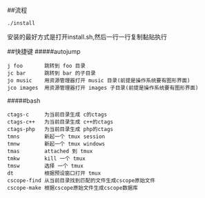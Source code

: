 ##流程
```shell
./install
```
安装的最好方式是打开install.sh,然后一行一行复制黏贴执行

##快捷键
#####autojump
```
j foo       跳转到 foo 目录
jc bar      跳转到 bar 的子目录
jo music    用资源管理器打开 music 目录(前提是操作系统要有图形界面)
jco images  用资源管理器打开 images 子目录(前提是操作系统要有图形界面)
```
#####bash
```
ctags-c     为当前目录生成 c的ctags
ctags-c++   为当前目录生成 c++的ctags
ctags-php   为当前目录生成 php的ctags
tmns        新起一个 tmux session
tmnw        新起一个 tmux windows
tmas        attached 到 tmux 
tmkw        kill 一个 tmux
tmsw        选择 一个 tmux
dt          根据预设窗口打开 tmux
cscope-find 从当前目录找到匹配的文件生成cscope原始文件
cscope-make 根据cscope原始文件生成cscope数据库
```